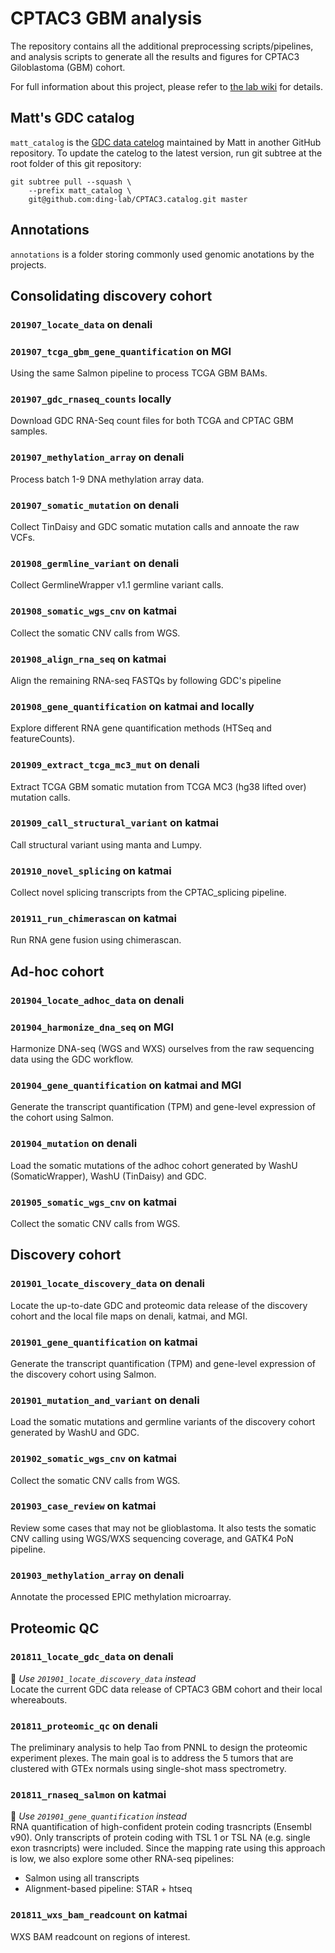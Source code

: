 # CPTAC3 GBM analysis
The repository contains all the additional preprocessing scripts/pipelines, and
analysis scripts to generate all the results and figures for CPTAC3
Giloblastoma (GBM) cohort.

For full information about this project, please refer to [the lab wiki][wiki]
for details.

[wiki]: https://confluence.ris.wustl.edu/pages/viewpage.action?pageId=37130883



## Matt's GDC catalog
`matt_catalog` is the [GDC data catelog][matt-catelog-github] maintained by
Matt in another GitHub repository. To update the catelog to the latest version,
run git subtree at the root folder of this git repository:

```
git subtree pull --squash \
    --prefix matt_catalog \
    git@github.com:ding-lab/CPTAC3.catalog.git master
```

[matt-catelog-github]: https://github.com/ding-lab/CPTAC3.catalog



## Annotations
`annotations` is a folder storing commonly used genomic anotations by the projects.



## Consolidating discovery cohort
### `201907_locate_data` on denali

### `201907_tcga_gbm_gene_quantification` on MGI
Using the same Salmon pipeline to process TCGA GBM BAMs.

### `201907_gdc_rnaseq_counts` locally
Download GDC RNA-Seq count files for both TCGA and CPTAC GBM samples.

### `201907_methylation_array` on denali
Process batch 1-9 DNA methylation array data.

### `201907_somatic_mutation` on denali
Collect TinDaisy and GDC somatic mutation calls and annoate the raw VCFs.

### `201908_germline_variant` on denali
Collect GermlineWrapper v1.1 germline variant calls.

### `201908_somatic_wgs_cnv` on katmai
Collect the somatic CNV calls from WGS.

### `201908_align_rna_seq` on katmai
Align the remaining RNA-seq FASTQs by following GDC's pipeline

### `201908_gene_quantification` on katmai and locally
Explore different RNA gene quantification methods (HTSeq and featureCounts).

### `201909_extract_tcga_mc3_mut` on denali
Extract TCGA GBM somatic mutation from TCGA MC3 (hg38 lifted over) mutation calls.

### `201909_call_structural_variant` on katmai
Call structural variant using manta and Lumpy.

### `201910_novel_splicing` on katmai
Collect novel splicing transcripts from the CPTAC_splicing pipeline.

### `201911_run_chimerascan` on katmai
Run RNA gene fusion using chimerascan. 


## Ad-hoc cohort
### `201904_locate_adhoc_data` on denali

### `201904_harmonize_dna_seq` on MGI
Harmonize DNA-seq (WGS and WXS) ourselves from the raw sequencing data using
the GDC workflow.

### `201904_gene_quantification` on katmai and MGI
Generate the transcript quantification (TPM) and gene-level expression of the
cohort using Salmon.

### `201904_mutation` on denali
Load the somatic mutations  of the adhoc cohort generated by WashU
(SomaticWrapper), WashU (TinDaisy) and GDC.

### `201905_somatic_wgs_cnv` on katmai
Collect the somatic CNV calls from WGS.



## Discovery cohort
### `201901_locate_discovery_data` on denali
Locate the up-to-date GDC and proteomic data release of the discovery cohort
and the local file maps on denali, katmai, and MGI.


### `201901_gene_quantification` on katmai
Generate the transcript quantification (TPM) and gene-level expression of the
discovery cohort using Salmon.


### `201901_mutation_and_variant` on denali
Load the somatic mutations and germline variants of the discovery cohort
generated by WashU and GDC.


### `201902_somatic_wgs_cnv` on katmai
Collect the somatic CNV calls from WGS.


### `201903_case_review` on katmai
Review some cases that may not be glioblastoma.  It also tests the somatic CNV
calling using WGS/WXS sequencing coverage, and GATK4 PoN pipeline.


### `201903_methylation_array` on denali
Annotate the processed EPIC methylation microarray.



## Proteomic QC
### `201811_locate_gdc_data` on denali
📍 *Use `201901_locate_discovery_data` instead*<br>
Locate the current GDC data release of CPTAC3 GBM cohort and their local
whereabouts.


### `201811_proteomic_qc` on denali
The preliminary analysis to help Tao from PNNL to design the proteomic
experiment plexes. The main goal is to address the 5 tumors that are clustered
with GTEx normals using single-shot mass spectrometry.


### `201811_rnaseq_salmon` on katmai
📍 *Use `201901_gene_quantification` instead*<br>
RNA quantification of high-confident protein coding trasncripts (Ensembl v90).
Only transcripts of protein coding with TSL 1 or TSL NA (e.g. single exon
trasncripts) were included. Since the mapping rate using this approach is low,
we also explore some other RNA-seq pipelines:

- Salmon using all transcripts
- Alignment-based pipeline: STAR + htseq


### `201811_wxs_bam_readcount` on katmai
WXS BAM readcount on regions of interest.
